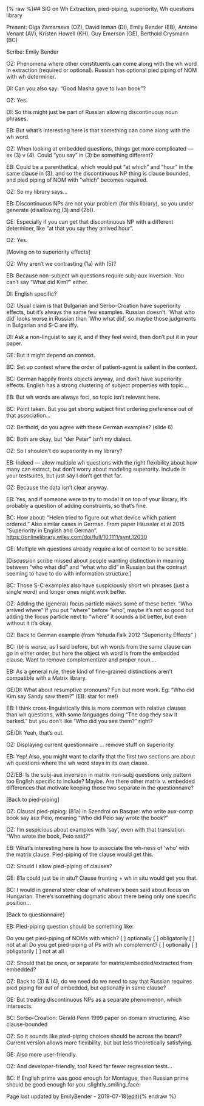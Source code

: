 {% raw %}## SIG on Wh Extraction, pied-piping, superiority, Wh questions library

Present: Olga Zamaraeva (OZ), David Inman (DI), Emily Bender (EB),
Antoine Venant (AV), Kristen Howell (KH), Guy Emerson (GE), Berthold
Crysmann (BC)

Scribe: Emily Bender

OZ: Phenomena where other constituents can come along with the wh word
in extraction (required or optional). Russian has optional pied piping
of NOM with wh determiner.

DI: Can you also say: “Good Masha gave to Ivan book”?

OZ: Yes.

DI: So this might just be part of Russian allowing discontinuous noun
phrases.

EB: But what’s interesting here is that something can come along with
the wh word.

OZ: When looking at embedded questions, things get more complicated — ex
(3) v (4). Could “you say” in (3) be something different?

EB: Could be a parenthetical, which would put “at which” and “hour” in
the same clause in (3), and so the discontinuous NP thing is clause
bounded, and pied piping of NOM with “which” becomes required.

OZ: So my library says…

EB: Discontinuous NPs are not your problem (for this library), so you
under generate (disallowing (3) and (2b)).

GE: Especially if you can get that discontinuous NP with a different
determiner, like “at that you say they arrived hour”.

OZ: Yes.

\[Moving on to superiority effects\]

OZ: Why aren’t we contrasting (1a) with (5)?

EB: Because non-subject wh questions require subj-aux inversion. You
can’t say “What did Kim?” either.

DI: English specific?

OZ: Usual claim is that Bulgarian and Serbo-Croation have superiority
effects, but it’s always the same few examples. Russian doesn’t. ‘What
who did’ looks worse in Russian than ‘Who what did’, so maybe those
judgments in Bulgarian and S-C are iffy.

DI: Ask a non-linguist to say it, and if they feel weird, then don’t put
it in your paper.

GE: But it might depend on context.

BC: Set up context where the order of patient-agent is salient in the
context.

BC: German happily fronts objects anyway, and don’t have superiority
effects. English has a strong clustering of subject properties with
topic…

EB: But wh words are always foci, so topic isn’t relevant here.

BC: Point taken. But you get strong subject first ordering preference
out of that association…

OZ: Berthold, do you agree with these German examples? (slide 6)

BC: Both are okay, but “der Peter” isn’t my dialect.

OZ: So I shouldn’t do superiority in my library?

EB: Indeed — allow multiple wh questions with the right flexibility
about how many can extract, but don’t worry about modeling superority.
Include in your testsuites, but just say I don’t get that far.

OZ: Because the data isn’t clear anyway.

EB: Yes, and if someone were to try to model it on top of your library,
it’s probably a question of adding constraints, so that’s fine.

BC: How about: “Helen tried to figure out what device which patient
ordered.” Also similar cases in German. From paper Häussler et al 2015
“Superiority in English and German”.
<https://onlinelibrary.wiley.com/doi/full/10.1111/synt.12030>

GE: Multiple wh questions already require a lot of context to be
sensible.

\[Discussion scribe missed about people wanting distinction in meaning
between “who what did” and “what who did” in Russian but the contrast
seeming to have to do with information structure.\]

BC: Those S-C examples also have suspiciously short wh phrases (just a
single word) and longer ones might work better.

OZ: Adding the (general) focus particle makes some of these better. “Who
arrived where” If you put “where” before “who”, maybe it’s not so good
but adding the focus particle next to “where” it sounds a bit better,
but even without it it’s okay.

OZ: Back to German example (from Yehuda Falk 2012 “Superiority Effects”
)

BC: (b) is worse, as I said before, but wh words from the same clause
can go in either order, but here the object wh word is from the embedded
clause. Want to remove complementizer and proper noun….

EB: As a general rule, these kind of fine-grained distinctions aren’t
compatible with a Matrix library.

GE/DI: What about resumptive pronouns? Fun but more work. Eg: “Who did
Kim say Sandy saw them?” (EB: star for me!)

EB: I think cross-linguistically this is more common with relative
clauses than wh questions, with some languages doing “The dog they saw
it barked.” but you don’t like “Who did you see them?” right?

GE/DI: Yeah, that’s out.

OZ: Displaying current questionnaire … remove stuff on superiority.

EB: Yep! Also, you might want to clarify that the first two sections are
about wh questions where the wh word stays in its own clause.

OZ/EB: Is the subj-aux inversion in matrix non-subj questions only
pattern too English specific to include? Maybe. Are there other matrix
v. embedded differences that motivate keeping those two separate in the
questionnaire?

\[Back to pied-piping\]

OZ: Clausal pied-piping: (81a) in Szendroi on Basque: who write aux-comp
book say aux Peio, meaning “Who did Peio say wrote the book?”

OZ: I’m suspicious about examples with ‘say’, even with that
translation. “Who wrote the book, Peio said?”

EB: What’s interesting here is how to associate the wh-ness of ‘who’
with the matrix clause. Pied-piping of the clause would get this.

OZ: Should I allow pied-piping of clauses?

GE: 81a could just be in situ? Clause fronting + wh in situ would get
you that.

BC: I would in general steer clear of whatever’s been said about focus
on Hungarian. There’s something dogmatic about there being only one
specific position…

\[Back to questionnaire}

EB: Pied-piping question should be something like:

Do you get pied-piping of NOMs with which? \[ \] optionally \[ \]
obligatorily \[ \] not at all Do you get pied-piping of Ps with wh
complement? \[ \] optionally \[ \] obligatorily \[ \] not at all

OZ: Should that be once, or separate for matrix/embedded/extracted from
embedded?

OZ: Back to (3) & (4), do we need do we need to say that Russian
requires pied piping for out of embedded, but optionally in same clause?

GE: But treating discontinuous NPs as a separate phenomenon, which
intersects.

BC: Serbo-Croation: Gerald Penn 1999 paper on domain structuring. Also
clause-bounded

OZ: So it sounds like pied-piping choices should be across the board?
Current version allows more flexibility, but but less theoretically
satisfying.

GE: Also more user-friendly.

OZ: And developer-friendly, too! Need far fewer regression tests…

BC: If English prime was good enough for Montague, then Russian prime
should be good enough for you :slightly\_smiling\_face:

Page last updated by EmilyBender - 2019-07-18([edit](https://github.com/delph-in/docs/wiki/CambridgeWhQLibrary/_edit)){% endraw %}